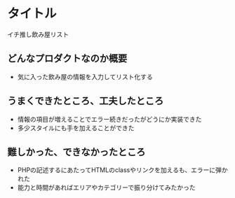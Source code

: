 # タイトル
イチ推し飲み屋リスト

## どんなプロダクトなのか概要

- 気に入った飲み屋の情報を入力してリスト化する

## うまくできたところ、工夫したところ

- 情報の項目が増えることでエラー続きだったがどうにか実装できた
- 多少スタイルにも手を加えることができた

## 難しかった、できなかったところ

- PHPの記述するにあたってHTMLのclassやリンクを加えるも、エラーに弾かれた
- 能力と時間があればエリアやカテゴリーで振り分けてみたかった